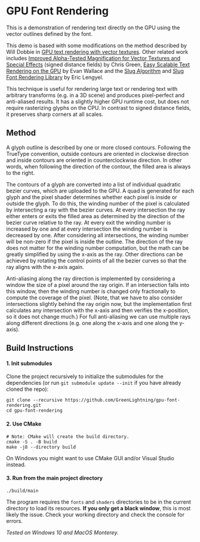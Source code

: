 # GPU Font Rendering

This is a demonstration of rendering text directly on the GPU using the vector outlines defined by the font.


This demo is based with some modifications on the method described by Will Dobbie in [GPU text rendering with vector textures](http://wdobbie.com/post/gpu-text-rendering-with-vector-textures/).
Other related work includes
[Improved Alpha-Tested Magnification for Vector Textures and Special Effects](https://dl.acm.org/doi/10.1145/1281500.1281665) (signed distance fields) by Chris Green,
[Easy Scalable Text Rendering on the GPU](https://medium.com/@evanwallace/easy-scalable-text-rendering-on-the-gpu-c3f4d782c5ac) by Evan Wallace
and the [Slug Algorithm](https://jcgt.org/published/0006/02/02/) and [Slug Font Rendering Library](https://sluglibrary.com/) by Eric Lengyel.

This technique is useful for rendering large text or rendering text with arbitrary transforms (e.g. in a 3D scene) and produces pixel-perfect and anti-aliased results.
It has a slightly higher GPU runtime cost, but does not require rasterizing glyphs on the CPU.
In contrast to signed distance fields, it preserves sharp corners at all scales.

## Method

A glyph outline is described by one or more closed contours.
Following the TrueType convention, outside contours are oriented in clockwise direction and inside contours are oriented in counterclockwise direction.
In other words, when following the direction of the contour, the filled area is always to the right.

The contours of a glyph are converted into a list of individual quadratic bezier curves, which are uploaded to the GPU.
A quad is generated for each glyph and the pixel shader determines whether each pixel is inside or outside the glyph.
To do this, the winding number of the pixel is calculated by intersecting a ray with the bezier curves.
At every intersection the ray either enters or exits the filled area as determined by the direction of the bezier curve relative to the ray.
At every exit the winding number is increased by one and at every intersection the winding number is decreased by one.
After considering all intersections, the winding number will be non-zero if the pixel is inside the outline.
The direction of the ray does not matter for the winding number computation, but the math can be greatly simplified by using the x-axis as the ray.
Other directions can be achieved by rotating the control points of all the bezier curves so that the ray aligns with the x-axis again.

Anti-aliasing along the ray direction is implemented by considering a window the size of a pixel around the ray origin.
If an intersection falls into this window, then the winding number is changed only fractionally to compute the coverage of the pixel.
(Note, that we have to also consider intersections slightly behind the ray origin now,
but the implementation first calculates any intersection with the x-axis and then verifies the x-position,
so it does not change much.)
For full anti-aliasing we can use multiple rays along different directions (e.g. one along the x-axis and one along the y-axis).

## Build Instructions

#### 1. Init submodules

Clone the project recursively to initialize the submodules for the dependencies
(or run `git submodule update --init` if you have already cloned the repo):

```
git clone --recursive https://github.com/GreenLightning/gpu-font-rendering.git
cd gpu-font-rendering
```

#### 2. Use CMake

```
# Note: CMake will create the build directory.
cmake -S . -B build
make -j8 --directory build
```

On Windows you might want to use CMake GUI and/or Visual Studio instead.

#### 3. Run from the main project directory

```
./build/main
```

The program requires the `fonts` and `shaders` directories to be in
the current directory to load its resources.
**If you only get a black window**, this is most likely the issue.
Check your working directory and check the console for errors.

*Tested on Windows 10 and MacOS Monterey.*
